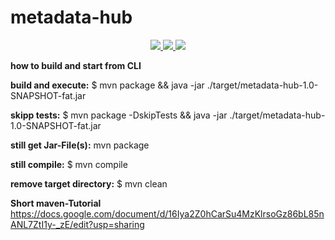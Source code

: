 # metadata-hub

<p align="center">
    <a href="https://opensource.org/licenses/MIT">
        <img src="https://img.shields.io/github/license/amos-project2/metadata-hub" />
    </a>
    <a href="https://travis-ci.org/github/amos-project2/metadata-hub/branches">
        <img src="https://img.shields.io/travis/amos-project2/metadata-hub/master.svg?label=master" />
    </a>
    <a href="https://travis-ci.org/github/amos-project2/metadata-hub/branches">
        <img src="https://img.shields.io/travis/amos-project2/metadata-hub/develop.svg?label=develop" />
    </a>
</p>

**how to build and start from CLI**

**build and execute:** $ mvn package && java -jar ./target/metadata-hub-1.0-SNAPSHOT-fat.jar

**skipp tests:** $ mvn package -DskipTests && java -jar ./target/metadata-hub-1.0-SNAPSHOT-fat.jar

**still get Jar-File(s):** mvn package

**still compile:** $ mvn compile

**remove target directory:** $ mvn clean


**Short maven-Tutorial**
https://docs.google.com/document/d/16Iya2Z0hCarSu4MzKlrsoGz86bL85nANL7ZtI1y-_zE/edit?usp=sharing
